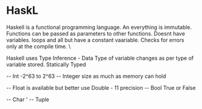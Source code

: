 # HaskL

Haskell is a functional programming language. An everything is immutable. Functions can be passed as parameters to other functions. Doesnt have variables. loops and all but have a constant vaariable. Checks for errors only at the compile time.
\

Haskell uses Type Inference - Data Type of variable changes as per type of variable stored.
Statically Typed

-- Int -2^63 to 2^63
-- Integer size as much as memory can hold

-- Float is available but better use Double - 11 precision
-- Bool True or False

-- Char '
-- Tuple
